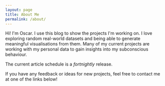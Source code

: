 ```yaml
---
layout: page
title: About Me
permalink: /about/
---
```


Hi! I'm Oscar. I use this blog to show the projects I'm working on.
I love exploring random real-world datasets and being able to generate meaningful visualisations from them.
Many of my current projects are working with my personal data to gain insights into my subconscious behaviour. 

The current article schedule is a *fortnightly* release. 

If you have any feedback or ideas for new projects, feel free to contact me at one of the links below!
